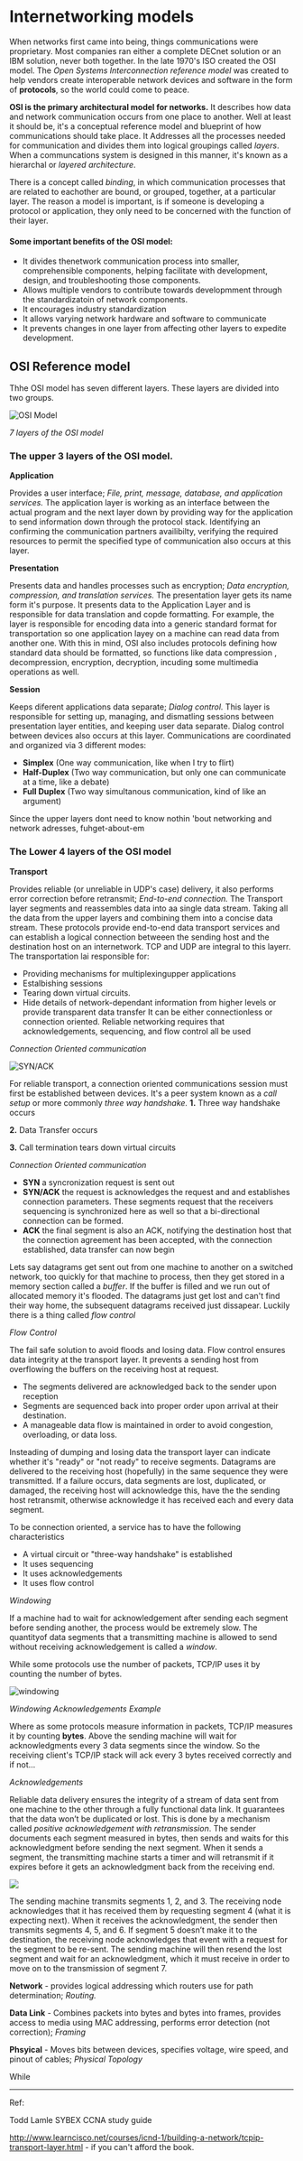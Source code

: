# Internetworking models

When networks first came into being, things communications were proprietary. Most companies ran either a complete DECnet solution or an IBM solution, never both together. In the late 1970's ISO created the OSI model. The *Open Systems Interconnection reference model* was created to help vendors create interoperable network devices and software in the form of **protocols**,  so the world could come to peace. 

**OSI is the primary architectural model for networks.** It describes how data and network communication occurs from one place to another. 
Well at least it should be, it's  a conceptual reference model and blueprint of how communications should take place. It Addresses all the processes needed for communication and divides them into logical groupings called *layers*. When a communcations system is designed in this manner, it's known as a hierarchal or *layered architecture*.

There is a concept called *binding*, in which communication processes that are related to eachother are bound, or grouped, together, at a particular layer. The reason a model is important, is if someone is developing a protocol or application, they only need to be concerned with the function of their layer.

#### Some important benefits of the OSI model:
- It divides thenetwork communication process into smaller, comprehensible components, helping facilitate with development, design, and troubleshooting those components.
- Allows multiple vendors to contribute towards developmment through the standardizatoin of network components.
- It encourages industry standardization
- It allows varying network hardware and software to communicate
- It prevents changes in one layer from affecting other layers to expedite development.


## OSI Reference model

Thhe OSI model has seven different layers. These layers are divided into two groups.

![OSI Model](https://www.lifewire.com/thmb/HmXo1D1vHnFhx9SNVJ34dEuZoDI=/400x0/filters:no_upscale():max_bytes(150000):strip_icc()/basics_osimodel-56a1ad0c5f9b58b7d0c19c53.jpg)

*7 layers of the OSI model*

### The upper 3 layers of the OSI model.

**Application** 

Provides a user interface; *File, print, message, database, and application services.* The application layer is working as an interface between the actual program and the next layer down by providing way for the application to send information down through the protocol stack. Identifying an confirming the communication partners availibilty, verifying the required resources to permit the specified type of communication also occurs at this layer.
 
**Presentation** 

Presents data and handles processes such as encryption; *Data encryption, compression, and translation services.* The presentation layer gets its name form it's purpose. It presents data to the Application Layer and is responsible for data translation and copde formatting. For example, the layer is responsible for encoding data into a generic standard format for transportation so one application layey on a machine can read data from another one. With this in mind, OSI also includes protocols defining how standard data should be formatted, so functions like data compression , decompression, encryption, decryption, incuding some multimedia operations as well.


**Session**

Keeps diferent applications data separate; *Dialog control.* This layer is responsible for setting up, managing, and dismatling sessions between presentation layer entities, and keeping user data separate. Dialog control between devices also occurs at this layer. Communications are coordinated and organized via 3 different modes:
  - **Simplex** (One way communication, like when I try to flirt)
  - **Half-Duplex**  (Two way communication, but only one can communicate at a time, like a debate)
  - **Full Duplex** (Two way simultanous communication, kind of like an argument)

Since the upper layers dont need to know nothin 'bout networking and network adresses, fuhget-about-em

### The Lower 4 layers of the OSI model

**Transport** 

Provides reliable (or unreliable in UDP's case) delivery, it also performs error correction before retransmit; *End-to-end connection.* The Transport layer segments and reassembles data into aa single data stream. Taking all the data from the upper layers and combining them into a concise data stream. These protocols provide end-to-end data transport services and can establish a logical connection betweeen the sending host and the destination host on an internetwork. TCP and UDP are integral to this layerr. The transportation lai responsible for:
 - Providing mechanisms for multiplexingupper applications
 - Estalbishing sessions
 - Tearing down virtual circuits.
 - Hide details of network-dependant information from higher levels or provide transparent data transfer
It can be either connectionless or connection oriented. Reliable networking requires that acknowledgements, sequencing, and flow control all be used

*Connection Oriented communication*

![SYN/ACK](https://s25785.pcdn.co/wp-content/uploads/2017/02/standard_tcp_handshake.png?t=1505317731683&width=673&name=standard_tcp_handshake.png)

For reliable transport, a connection oriented communications session must first be established between devices. It's a peer system known as a *call setup* or more commonly *three way handshake.* 
 **1.** Three way handshake occurs
     
 **2.** Data Transfer occurs
     
 **3.** Call termination tears down virtual circuits
 
 *Connection Oriented communication*

- **SYN** a syncronization request is sent out
- **SYN/ACK** the request is acknowledges the request and and establishes connection parameters. These segments request that the receivers sequencing is synchronized here as well so that a bi-directional connection can be formed.
- **ACK** the final segment is also an ACK, notifying the destination host that the connection agreement has been accepted, with the connection established, data transfer can now begin

Lets say datagrams get sent out from one machine to another on a switched network, too quickly for that machine to process, then they get stored in a memory section called a *buffer*. If the buffer is filled and we run out of allocated memory it's  flooded. The datagrams just get lost and can't find their way home, the subsequent datagrams received just dissapear. Luckily there is a thing called  *flow control*

*Flow Control*

 The fail safe solution to avoid floods and losing data. Flow control ensures data integrity at the transport layer. It  prevents a sending host from overflowing the buffers on the receiving host at request. 
 - The segments delivered are acknowledged back to the sender upon reception
 - Segments are sequenced back into proper order upon arrival at their destination.
 - A manageable data flow is maintained in order to avoid congestion, overloading, or data loss.

 Insteading of dumping and losing data the transport layer can indicate whether it's "ready" or "not ready" to receive segments. Datagrams are delivered to the receiving host (hopefully) in the same sequence they were transmitted. If a failure occurs, data segments are lost, duplicated, or damaged, the receiving host will acknowledge this, have the the sending host retransmit, otherwise acknowledge it has received each and every data segment.
 
 To be connection oriented, a service has to have the following characteristics
 - A virtual circuit or "three-way handshake" is established
 - It uses sequencing
 - It uses acknowledgements
 - It uses flow control
 
 *Windowing*
 
If a machine had to wait for acknowledgement after sending each segment before sending another, the process would be extremely slow. The quantityof data segments that a transmitting machine is allowed to send without receiving acknowledgement is called a *window*.

While some protocols use the number of packets, TCP/IP uses it by counting the number of bytes. 
 
 ![windowing](http://www.learncisco.net/assets/images/icnd1/17-windowing.jpg)
 
 *Windowing Acknowledgements Example*
 
Where as some protocols measure information in packets, TCP/IP measures it by counting **bytes**. Above the sending machine will wait for acknowledgments every 3 data segments since the window. So the receiving client's TCP/IP stack will ack every 3 bytes received correctly and if not...

*Acknowledgements*

Reliable data delivery ensures the integrity of a stream of data sent from one machine to the other through a fully functional data link. It guarantees that the data won’t be duplicated or lost. This is done by a mechanism called *positive acknowledgement with retransmission*. The sender documents each segment measured in bytes, then sends and waits for this acknowledgment before sending the next segment. When it sends a segment, the transmitting machine starts a timer and will retransmit if it expires before it gets an acknowledgment back from the receiving end.

![]( https://slideplayer.com/slide/4768989/15/images/13/Figure+1.12:+Transport+layer+reliable+delivery.jpg)

The sending machine transmits segments 1, 2, and 3. The receiving node acknowledges that it has received them by requesting segment 4 (what it is expecting next). When it receives the acknowledgment, the sender then transmits segments 4, 5, and 6. If segment 5 doesn’t make it to the destination, the receiving node acknowledges that event with a request for the segment to be re-sent. The sending machine will then resend the lost segment and wait for an acknowledgment, which it must receive in order to move on to the transmission of segment 7.
 
     
     
**Network** - provides logical addressing which routers use for path determination; *Routing.* 

**Data Link** - Combines packets  into bytes and bytes into frames, provides access to media using MAC addressing,  performs error detection (not correction); *Framing*

**Phsyical** - Moves bits between devices, specifies voltage, wire speed, and pinout of cables; *Physical Topology*







While 

---
Ref:

Todd Lamle SYBEX CCNA study guide

http://www.learncisco.net/courses/icnd-1/building-a-network/tcpip-transport-layer.html - if you can't afford the book.
